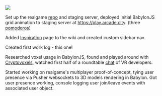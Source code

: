 ![](https://i.ibb.co/vYj0HfQ/play1.png)

Set up the realgame [repo](https://github.com/ArcadeCity/realgame) and staging server, deployed initial BabylonJS grid animation to staging server at https://play.arcade.city. (three [pomodoros](https://en.wikipedia.org/wiki/Pomodoro_Technique))

Added [Inspiration](https://github.com/ArcadeCity/docs/wiki/Inspiration) page to the wiki and created custom sidebar nav.

Created first work log - this one!

Researched voxel usage in BabylonJS, found and played around with [Cryptovoxels](http://www.html5gamedevs.com/topic/38281-cryptovoxels-an-ethereum-based-virtual-world/), watched first half of a roundtable [chat](https://www.twitch.tv/videos/387351320) of VR developers.

Started working on realgame's multiplayer proof-of-concept, tying user presence via Pusher websockets to 3D models rendering in Babylon. Got user presence working, console logging user join/leave events with associated user object.